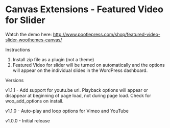 Canvas Extensions - Featured Video for Slider
================================================

Watch the demo here: http://www.pootlepress.com/shop/featured-video-slider-woothemes-canvas/

Instructions

1. Install zip file as a plugin (not a theme)
2. Featured Video for slider will be turned on automatically and the options will appear on the individual slides in the WordPress dashboard.

Versions

v1.1.1 - Add support for youtu.be url. Playback options will appear or disappear at beginning of page load, not during page load. Check for woo_add_options on install.

v1.1.0 - Auto-play and loop options for Vimeo and YouTube

v1.0.0 - Initial release
